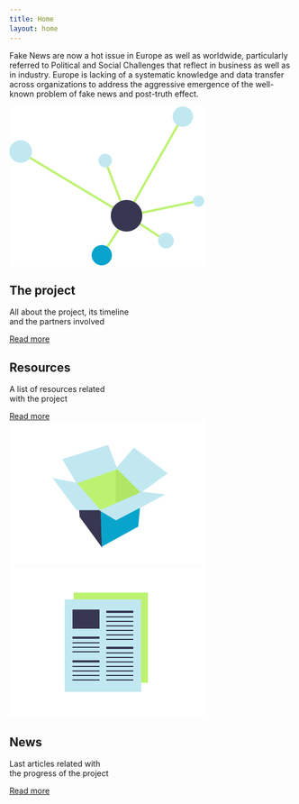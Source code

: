 ```yaml
---
title: Home
layout: home
---
```


<div class="row">

<div class="col-lg-8 col-xl-6 offset-lg-2 offset-xl-3">

<p class="lead text-center mt-4 mb-5">Fake News are now a hot issue in Europe as well as worldwide, particularly referred to Political and Social Challenges that reflect in business as well as in industry. Europe is lacking of a systematic knowledge and data transfer across organizations to address the aggressive emergence of the well-known problem of fake news and post-truth effect.</p>

<div class="home-item">
<div class="col"> 
  <img src="/assets/img/icon-project.svg" alt="The Project">
</div>
<div class="col">
  <h2>The project</h2>
  <p>All about the project, its timeline <br/>and the partners involved</p>
  <a href="/the-project/" class="btn btn-more">Read more</a>
</div>
</div>

<div class="home-item align-right">
<div class="col">
  <h2>Resources</h2>
  <p>A list of resources related <br/>with the project</p>
  <a href="/resources/" class="btn btn-more">Read more</a>
</div>
<div class="col">
  <img src="/assets/img/icon-resources.svg" alt="Resources">
</div>
</div>

<div class="home-item">
<div class="col">
  <img src="/assets/img/icon-news.svg" alt="News">
</div>
<div class="col">
  <h2>News</h2>
  <p>Last articles related with <br/>the progress of the project</p>
  <a href="/news/" class="btn btn-more">Read more</a>
</div>
</div>

</div>
</div>